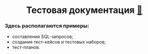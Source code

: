 <h1 align="center">Тестовая документация <a href='https://emojitool.ru/ninja'>🥷</a></h1>
<h3 align="left">Здесь располагаются примеры:</h3>
<ul>
  <li>составления SQL-запросов;</li>
  <li>создания тест-кейсов и тестовых наборов;</li>
  <li>тест-планов.</li>
